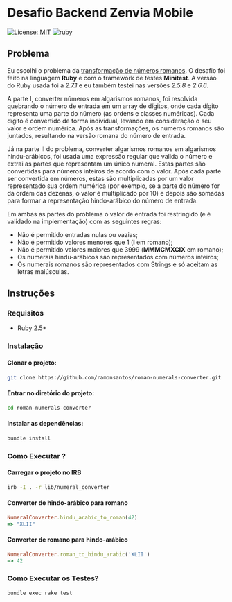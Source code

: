 # Desafio Backend Zenvia Mobile

[![License: MIT](https://img.shields.io/badge/License-MIT-blue.svg)](https://opensource.org/licenses/MIT)
![ruby](https://img.shields.io/badge/ruby-2.7.2-dc143c)

## Problema

Eu escolhi o problema da [transformação de números romanos](http://codingdojo.org/kata/RomanNumerals/). O desafio foi feito na linguagem **Ruby** e com o framework de testes **Minitest**. A versão do Ruby usada foi a *2.7.1* e eu também testei nas versões *2.5.8* e *2.6.6*.

A parte I, converter números em algarismos romanos, foi resolvida quebrando o número de entrada em um array de dígitos, onde cada dígito representa uma parte do número (as ordens e classes numéricas). Cada dígito é convertido de forma individual, levando em consideração o seu valor e ordem numérica. Após as transformações, os números romanos são juntados, resultando na versão romana do número de entrada.

Já na parte II do problema, converter algarismos romanos em algarismos hindu-arábicos, foi usada uma expressão regular que valida o número e extrai as partes que representam um único numeral. Estas partes são convertidas para números inteiros de acordo com o valor. Após cada parte ser convertida em números, estas são multiplicadas por um valor representado sua ordem numérica (por exemplo, se a parte do número for da ordem das dezenas, o valor é multiplicado por 10) e depois são somadas para formar a representação hindo-arábico do número de entrada.

Em ambas as partes do problema o valor de entrada foi restringido (e é validado na implementação) com as seguintes regras:

* Não é permitido entradas nulas ou vazias;
* Não é permitido valores menores que 1 (**I** em romano);
* Não é permitido valores maiores que 3999 (**MMMCMXCIX** em romano);
* Os numerais hindu-arábicos são representados com números inteiros;
* Os numerais romanos são representados com Strings e só aceitam as letras maiúsculas.

## Instruções

### Requisitos

* Ruby 2.5+

### Instalação

#### Clonar o projeto:

``` bash
git clone https://github.com/ramonsantos/roman-numerals-converter.git

```

#### Entrar no diretório do projeto:

``` bash
cd roman-numerals-converter
```

#### Instalar as dependências:

``` bash
bundle install
```

### Como Executar ?

#### Carregar o projeto no IRB

``` bash
irb -I . -r lib/numeral_converter
```

#### Converter de hindo-arábico para romano
``` ruby
NumeralConverter.hindu_arabic_to_roman(42)
=> "XLII"
```

#### Converter de romano para hindo-arábico

``` ruby
NumeralConverter.roman_to_hindu_arabic('XLII')
=> 42
```

### Como Executar os Testes?

``` bash
bundle exec rake test
```
